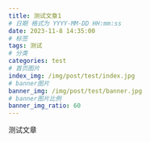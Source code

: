 ```yaml
---
title: 测试文章1
# 日期 格式为 YYYY-MM-DD HH:mm:ss
date: 2023-11-8 14:35:00
# 标签
tags: 测试
# 分类
categories: test
# 首页图片
index_img: /img/post/test/index.jpg
# banner图片
banner_img: /img/post/test/banner.jpg
# banner图片比例
banner_img_ratio: 60
---
```


测试文章

